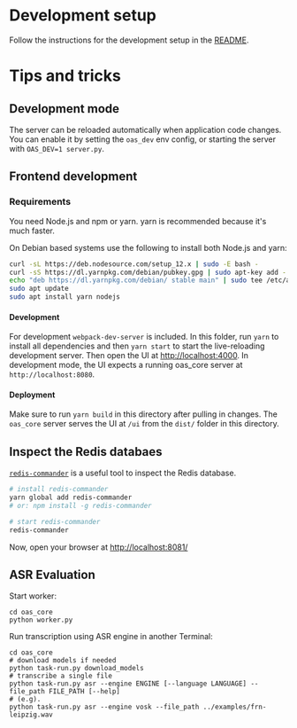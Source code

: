 # Development setup

Follow the instructions for the development setup in the [README](../README.md).

# Tips and tricks

## Development mode

The server can be reloaded automatically when application code changes. You can enable it by setting the `oas_dev` env config, or starting the server with `OAS_DEV=1 server.py`.

## Frontend development

### Requirements

You need Node.js and npm or yarn. yarn is recommended because it's much faster.

On Debian based systems use the following to install both Node.js and yarn:
```bash
curl -sL https://deb.nodesource.com/setup_12.x | sudo -E bash -
curl -sS https://dl.yarnpkg.com/debian/pubkey.gpg | sudo apt-key add -
echo "deb https://dl.yarnpkg.com/debian/ stable main" | sudo tee /etc/apt/sources.list.d/yarn.list
sudo apt update
sudo apt install yarn nodejs
```

#### Development

For development `webpack-dev-server` is included. In this folder, run `yarn` to install all dependencies and then `yarn start` to start the live-reloading development server. Then open the UI at [http://localhost:4000](http://localhost:4000). In development mode, the UI expects a running oas_core server at `http://localhost:8080`.

#### Deployment

Make sure to run `yarn build` in this directory after pulling in changes. The `oas_core` server serves the UI at `/ui` from the `dist/` folder in this directory. 


## Inspect the Redis databaes

[`redis-commander`](https://www.npmjs.com/package/redis-commander) is a useful tool to inspect the Redis database. 

```bash
# install redis-commander
yarn global add redis-commander
# or: npm install -g redis-commander

# start redis-commander
redis-commander
```

Now, open your browser at [http://localhost:8081/](http://localhost:8081/)


## ASR Evaluation

Start worker:
```
cd oas_core
python worker.py
```

Run transcription using ASR engine in another Terminal:
```
cd oas_core
# download models if needed
python task-run.py download_models
# transcribe a single file
python task-run.py asr --engine ENGINE [--language LANGUAGE] --file_path FILE_PATH [--help]
# (e.g). 
python task-run.py asr --engine vosk --file_path ../examples/frn-leipzig.wav
```
